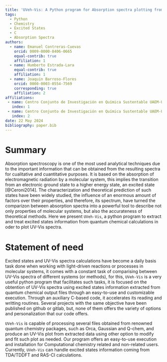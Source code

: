 ```yaml
---
title: 'UVeh-Vis: A Python program for Absorption spectra plotting from QC calculations'
tags:
  - Python
  - Chemistry
  - Excited States
  - C
  - Absorption Spectra
authors:
  - name: Emanuel Contreras-Cuevas
    orcid: 0009-0000-8406-0665
    equal-contrib: true
    affiliation: 1
  - name: Humberto Estrada-Lara
    equal-contrib: true 
    affiliation: 1
  - name: Joaquin Barroso-Flores
    orcid: 0000-0003-0554-7569
    corresponding: true
    affiliation: 2
affiliations:
 - name: Centro Conjunto de Investigación en Química Sustentable UAEM-UNAM, Universidad Autónoma del Estado de México, México
   index: 1
 - name: Centro Conjunto de Investigación en Química Sustentable UAEM-UNAM, Universidad Nacional Autónoma de México, México
   index: 2
date: 22 May 2024
bibliography: paper.bib
---
```



# Summary

Absorption spectroscopy is one of the most used analytical techniques due to
the important information that can be obtained from the resulting spectra for 
cualitative and cuantitative purposes. It is based on the absorption of electromagnetic
radiation by a molecular system, this implies the transition from an electronic 
ground state to a higher energy state, an excited state [@Ceroni2014]. The characterization 
and theoretical prediction of such states have been widely studied, the influence of
an enormous amount of factors over their properties, and therefore, its spectrum,
have turned the comparizon between absorption spectra into a powerful tool to describe 
not only properties of molecular systems, but also the accurateness of theoretical
methods. Here we present `UVeh-Vis`, a python program to extract and treat excited states
information from quantum chemical calculations in oder to plot UV-Vis spectra.

# Statement of need

Excited states and UV-Vis spectra calculations have become a daily basis task done 
when working with light-driven reactions or processes in molecular systems, it 
comes with a constant task of comparising between UV-Vis spectra of different systems 
(or methods), for this, `UVeh-Vis` is a very useful python program that facilitates
such tasks, it is focused on the obtention of UV-Vis spectra using excited states
information extracted from quantum chemical output files through an easy-to-use
and customizable execution. Through an auxiliary C-based code, it accelerates its
reading and writting routines. Several projects with the same objective have
been published on github or gitlab, but, none of them offers the variety of options
and personalization that our code offers.

`UVeh-Vis` is capable of processing several files obtained from renowned quantum
chemistry packages, such as Orca, Gaussian and Q-chem, and produce an UV-Vis plot
from extracted data using other option to modify and fit such plot as needed. Our
program offers an easy-to-use execution and installation for Computational chemistry
related and non-related users. Currently, `UVeh-Vis` can handle excited states information
coming from TDA/TDDFT and RAS-CI calculations.



